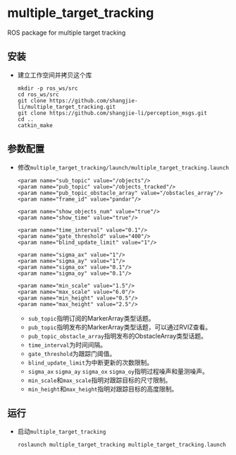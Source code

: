 # multiple_target_tracking

ROS package for multiple target tracking

## 安装
 - 建立工作空间并拷贝这个库
   ```Shell
   mkdir -p ros_ws/src
   cd ros_ws/src
   git clone https://github.com/shangjie-li/multiple_target_tracking.git
   git clone https://github.com/shangjie-li/perception_msgs.git
   cd ..
   catkin_make
   ```
   
## 参数配置
 - 修改`multiple_target_tracking/launch/multiple_target_tracking.launch`
   ```Shell
   <param name="sub_topic" value="/objects"/>
   <param name="pub_topic" value="/objects_tracked"/>
   <param name="pub_topic_obstacle_array" value="/obstacles_array"/>
   <param name="frame_id" value="pandar"/>
        
   <param name="show_objects_num" value="true"/>
   <param name="show_time" value="true"/>

   <param name="time_interval" value="0.1"/>
   <param name="gate_threshold" value="400"/>
   <param name="blind_update_limit" value="1"/>
        
   <param name="sigma_ax" value="1"/>
   <param name="sigma_ay" value="1"/>
   <param name="sigma_ox" value="0.1"/>
   <param name="sigma_oy" value="0.1"/>
        
   <param name="min_scale" value="1.5"/>
   <param name="max_scale" value="6.0"/>
   <param name="min_height" value="0.5"/>
   <param name="max_height" value="2.5"/>
   ```
    - `sub_topic`指明订阅的MarkerArray类型话题。
    - `pub_topic`指明发布的MarkerArray类型话题，可以通过RVIZ查看。
    - `pub_topic_obstacle_array`指明发布的ObstacleArray类型话题。
    - `time_interval`为时间间隔。
    - `gate_threshold`为跟踪门阈值。
    - `blind_update_limit`为中断更新的次数限制。
    - `sigma_ax` `sigma_ay` `sigma_ox` `sigma_oy`指明过程噪声和量测噪声。
    - `min_scale`和`max_scale`指明对跟踪目标的尺寸限制。
    - `min_height`和`max_height`指明对跟踪目标的高度限制。

## 运行
 - 启动`multiple_target_tracking`
   ```Shell
   roslaunch multiple_target_tracking multiple_target_tracking.launch
   ```

